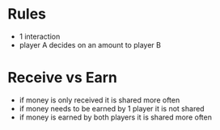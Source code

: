 # Rules
- 1 interaction
- player A decides on an amount to player B
# Receive vs Earn
- if money is only received it is shared more often
- if money needs to be earned by 1 player it is not shared
- if money is earned by both players it is shared more often